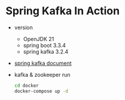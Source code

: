 # Spring Kafka In Action

- version
  - OpenJDK 21
  - spring boot 3.3.4
  - spring kafka 3.2.4


- [spring kafka document](https://docs.spring.io/spring-kafka/reference/kafka.html)


- kafka & zookeeper run
    ```bash
    cd docker
    docker-compose up -d
    ```